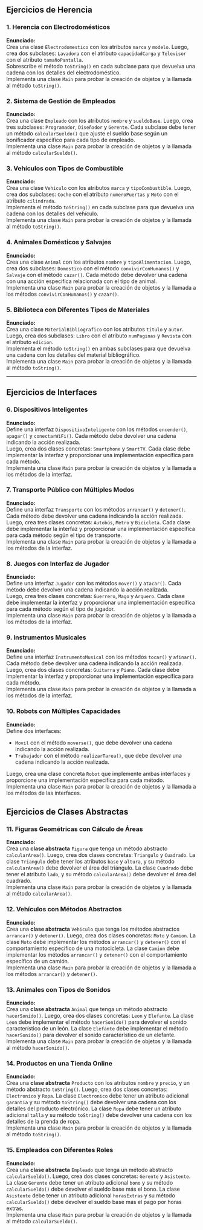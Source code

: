 ## Ejercicios de Herencia
### 1. Herencia con Electrodomésticos
**Enunciado:**  
Crea una clase `Electrodomestico` con los atributos `marca` y `modelo`. Luego, crea dos subclases: `Lavadora` con el atributo `capacidadCarga` y `Televisor` con el atributo `tamañoPantalla`.  
Sobrescribe el método `toString()` en cada subclase para que devuelva una cadena con los detalles del electrodoméstico.  
Implementa una clase `Main` para probar la creación de objetos y la llamada al método `toString()`.

### 2. Sistema de Gestión de Empleados
**Enunciado:**  
Crea una clase `Empleado` con los atributos `nombre` y `sueldoBase`. Luego, crea tres subclases: `Programador`, `Diseñador` y `Gerente`. Cada subclase debe tener un método `calcularSueldo()` que ajuste el sueldo base según un bonificador específico para cada tipo de empleado.  
Implementa una clase `Main` para probar la creación de objetos y la llamada al método `calcularSueldo()`.

### 3. Vehículos con Tipos de Combustible
**Enunciado:**  
Crea una clase `Vehiculo` con los atributos `marca` y `tipoCombustible`. Luego, crea dos subclases: `Coche` con el atributo `numeroPuertas` y `Moto` con el atributo `cilindrada`.  
Implementa el método `toString()` en cada subclase para que devuelva una cadena con los detalles del vehículo.  
Implementa una clase `Main` para probar la creación de objetos y la llamada al método `toString()`.

### 4. Animales Domésticos y Salvajes
**Enunciado:**  
Crea una clase `Animal` con los atributos `nombre` y `tipoAlimentacion`. Luego, crea dos subclases: `Domestico` con el método `convivirConHumanos()` y `Salvaje` con el método `cazar()`. Cada método debe devolver una cadena con una acción específica relacionada con el tipo de animal.  
Implementa una clase `Main` para probar la creación de objetos y la llamada a los métodos `convivirConHumanos()` y `cazar()`.

### 5. Biblioteca con Diferentes Tipos de Materiales
**Enunciado:**  
Crea una clase `MaterialBibliografico` con los atributos `titulo` y `autor`. Luego, crea dos subclases: `Libro` con el atributo `numPaginas` y `Revista` con el atributo `edicion`.  
Implementa el método `toString()` en ambas subclases para que devuelva una cadena con los detalles del material bibliográfico.  
Implementa una clase `Main` para probar la creación de objetos y la llamada al método `toString()`.

---

## Ejercicios de Interfaces
### 6. Dispositivos Inteligentes
**Enunciado:**  
Define una interfaz `DispositivoInteligente` con los métodos `encender()`, `apagar()` y `conectarWiFi()`. Cada método debe devolver una cadena indicando la acción realizada.  
Luego, crea dos clases concretas: `Smartphone` y `SmartTV`. Cada clase debe implementar la interfaz y proporcionar una implementación específica para cada método.  
Implementa una clase `Main` para probar la creación de objetos y la llamada a los métodos de la interfaz.

### 7. Transporte Público con Múltiples Modos
**Enunciado:**  
Define una interfaz `Transporte` con los métodos `arrancar()` y `detener()`. Cada método debe devolver una cadena indicando la acción realizada.  
Luego, crea tres clases concretas: `Autobús`, `Metro` y `Bicicleta`. Cada clase debe implementar la interfaz y proporcionar una implementación específica para cada método según el tipo de transporte.  
Implementa una clase `Main` para probar la creación de objetos y la llamada a los métodos de la interfaz.

### 8. Juegos con Interfaz de Jugador
**Enunciado:**  
Define una interfaz `Jugador` con los métodos `mover()` y `atacar()`. Cada método debe devolver una cadena indicando la acción realizada.  
Luego, crea tres clases concretas: `Guerrero`, `Mago` y `Arquero`. Cada clase debe implementar la interfaz y proporcionar una implementación específica para cada método según el tipo de jugador.  
Implementa una clase `Main` para probar la creación de objetos y la llamada a los métodos de la interfaz.

### 9. Instrumentos Musicales
**Enunciado:**  
Define una interfaz `InstrumentoMusical` con los métodos `tocar()` y `afinar()`. Cada método debe devolver una cadena indicando la acción realizada.  
Luego, crea dos clases concretas: `Guitarra` y `Piano`. Cada clase debe implementar la interfaz y proporcionar una implementación específica para cada método.  
Implementa una clase `Main` para probar la creación de objetos y la llamada a los métodos de la interfaz.

### 10. Robots con Múltiples Capacidades
**Enunciado:**  
Define dos interfaces:  
- `Movil` con el método `moverse()`, que debe devolver una cadena indicando la acción realizada.  
- `Trabajador` con el método `realizarTarea()`, que debe devolver una cadena indicando la acción realizada.  

Luego, crea una clase concreta `Robot` que implemente ambas interfaces y proporcione una implementación específica para cada método.  
Implementa una clase `Main` para probar la creación de objetos y la llamada a los métodos de las interfaces.

## Ejercicios de Clases Abstractas
### 11. Figuras Geométricas con Cálculo de Áreas
**Enunciado:**  
Crea una **clase abstracta** `Figura` que tenga un método abstracto `calcularArea()`. Luego, crea dos clases concretas: `Triangulo` y `Cuadrado`. La clase `Triangulo` debe tener los atributos `base` y `altura`, y su método `calcularArea()` debe devolver el área del triángulo. La clase `Cuadrado` debe tener el atributo `lado`, y su método `calcularArea()` debe devolver el área del cuadrado.  
Implementa una clase `Main` para probar la creación de objetos y la llamada al método `calcularArea()`.

### 12. Vehículos con Métodos Abstractos
**Enunciado:**  
Crea una **clase abstracta** `Vehiculo` que tenga los métodos abstractos `arrancar()` y `detener()`. Luego, crea dos clases concretas: `Moto` y `Camion`. La clase `Moto` debe implementar los métodos `arrancar()` y `detener()` con el comportamiento específico de una motocicleta. La clase `Camion` debe implementar los métodos `arrancar()` y `detener()` con el comportamiento específico de un camión.  
Implementa una clase `Main` para probar la creación de objetos y la llamada a los métodos `arrancar()` y `detener()`.

### 13. Animales con Tipos de Sonidos
**Enunciado:**  
Crea una **clase abstracta** `Animal` que tenga un método abstracto `hacerSonido()`. Luego, crea dos clases concretas: `Leon` y `Elefante`. La clase `Leon` debe implementar el método `hacerSonido()` para devolver el sonido característico de un león. La clase `Elefante` debe implementar el método `hacerSonido()` para devolver el sonido característico de un elefante.  
Implementa una clase `Main` para probar la creación de objetos y la llamada al método `hacerSonido()`.

### 14. Productos en una Tienda Online
**Enunciado:**  
Crea una **clase abstracta** `Producto` con los atributos `nombre` y `precio`, y un método abstracto `toString()`. Luego, crea dos clases concretas: `Electronico` y `Ropa`. La clase `Electronico` debe tener un atributo adicional `garantia` y su método `toString()` debe devolver una cadena con los detalles del producto electrónico. La clase `Ropa` debe tener un atributo adicional `talla` y su método `toString()` debe devolver una cadena con los detalles de la prenda de ropa.  
Implementa una clase `Main` para probar la creación de objetos y la llamada al método `toString()`.

### 15. Empleados con Diferentes Roles
**Enunciado:**  
Crea una **clase abstracta** `Empleado` que tenga un método abstracto `calcularSueldo()`. Luego, crea dos clases concretas: `Gerente` y `Asistente`. La clase `Gerente` debe tener un atributo adicional `bono` y su método `calcularSueldo()` debe devolver el sueldo base más el bono. La clase `Asistente` debe tener un atributo adicional `horasExtras` y su método `calcularSueldo()` debe devolver el sueldo base más el pago por horas extras.  
Implementa una clase `Main` para probar la creación de objetos y la llamada al método `calcularSueldo()`.
